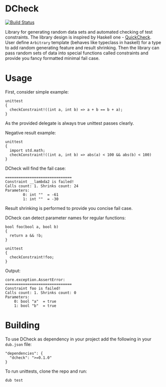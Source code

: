 DCheck
======
[![Build Status](https://travis-ci.org/NCrashed/dcheck.svg?branch=master)](https://travis-ci.org/NCrashed/dcheck)

Library for generating random data sets and automated checking of test constraints. The library design is inspired by Haskell one - [QuickCheck](http://www.haskell.org/haskellwiki/Introduction_to_QuickCheck2). User define `Arbitrary` template (behaves like typeclass in haskell) for a type to add random generating feature and result shrinking. Then the library can pass random sets of data into special functions called constraints and provide you fancy formatted minimal fail case.

Usage
=====
First, consider simple example:
```
unittest
{
  checkConstraint!((int a, int b) => a + b == b + a);
}
```
As the provided delegate is always true unittest passes clearly.

Negative result example:
```
unittest
{
  import std.math;
  checkConstraint!((int a, int b) => abs(a) < 100 && abs(b) < 100)
}
```
DCheck will find the fail case:
```
==============================
Constraint __lambda2 is failed!
Calls count: 1. Shrinks count: 24
Parameters: 
        0: int ""  = -61
        1: int ""  = -30
```
Result shrinking is performed to provide you concise fail case.

DCheck can detect parameter names for regular functions:
```
bool foo(bool a, bool b)
{
  return a && !b;
}

unittest
{
  checkConstraint!foo;
}
```
Output:
```
core.exception.AssertError: 
==============================
Constraint foo is failed!
Calls count: 1. Shrinks count: 0
Parameters: 
	0: bool "a"  = true
	1: bool "b"  = true
```

Building
========
To use DCheck as dependency in your project add the following in your `dub.json` file:
```
"dependencies": {
  "dcheck": ">=0.1.0"
}
```

To run unittests, clone the repo and run:
```
dub test
```

